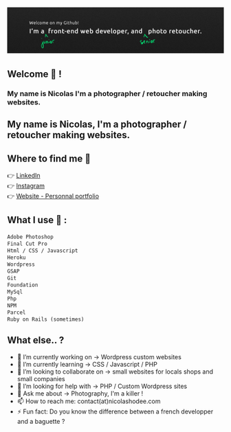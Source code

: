 # ![BANNER](./images/banner.jpg)
## Welcome 👋 ! <br>
###  My name is Nicolas I'm a photographer / retoucher making websites. <br>
## My name is Nicolas, I'm a photographer / retoucher making websites. 

## Where to find me 🌴
👉 [LinkedIn](http://www.linkedin.com/nicolashodee) <br>
👉 [Instagram](http://www.instagram.com/nicolas_hodee_photography) <br>
👉 [Website - Personnal portfolio](http://www.nicolashodee.com) <br>

## What I use 🤘  :

     
    Adobe Photoshop 
    Final Cut Pro 
    Html / CSS / Javascript
    Heroku
    Wordpress
    GSAP
    Git
    Foundation
    MySql
    Php
    NPM 
    Parcel
    Ruby on Rails (sometimes)
## What else.. ?
- 🔭 I’m currently working on -> Wordpress custom websites
- 🌱 I’m currently learning -> CSS / Javascript / PHP
- 👯 I’m looking to collaborate on -> small websites for locals shops and small companies
- 🤔 I’m looking for help with -> PHP / Custom Wordpress sites
- 💬 Ask me about -> Photography, I'm a killer !
- 📫 How to reach me: contact(at)nicolashodee.com
- ⚡ Fun fact: Do you know the difference between a french developper and a baguette ? 


<!--
**nicolashodee/nicolashodee** is a ✨ _special_ ✨ repository because its `README.md` (this file) appears on your GitHub profile.






Here are some ideas to get you started:



-->
